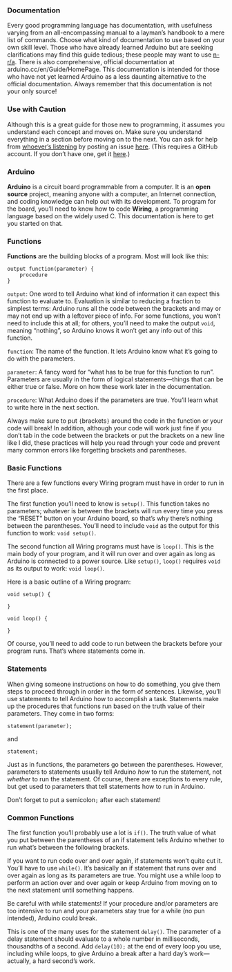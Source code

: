 ### Documentation
Every good programming language has documentation, with usefulness varying from an all-encompassing manual to a layman’s handbook to a mere list of commands. Choose what kind of documentation to use based on your own skill level. Those who have already learned Arduino but are seeking clarifications may find this guide tedious; these people may want to use [n-r/a](https://github.com/n-r/a). There is also comprehensive, official documentation at arduino.cc/en/Guide/HomePage. This documentation is intended for those who have not yet learned Arduino as a less daunting alternative to the official documentation. Always remember that this documentation is not your only source!

### Use with Caution
Although this is a great guide for those new to programming, it assumes you understand each concept and moves on. Make sure you understand everything in a section before moving on to the next. You can ask for help from [whoever’s listening](https://github.com/ron-wolf/ArduinoDocs/graphs/contributors) by posting an issue [here](https://github.com/ron-wolf/ArduinoDocs/issues/new). (This requires a GitHub account. If you don’t have one, get it [here](https://github.com).)

### Arduino
**Arduino** is a circuit board programmable from a computer. It is an **open source** project, meaning anyone with a computer, an Internet connection, and coding knowledge can help out with its development. To program for the board, you’ll need to know how to code **Wiring**, a programming language based on the widely used C. This documentation is here to get you started on that.

### Functions
**Functions** are the building blocks of a program. Most will look like this:

```Arduino
output function(parameter) {
    procedure
}
```

`output`: One word to tell Arduino what kind of information it can expect this function to evaluate to. Evaluation is similar to reducing a fraction to simplest terms: Arduino runs all the code between the brackets and may or may not end up with a leftover piece of info. For some functions, you won’t need to include this at all; for others, you’ll need to make the output `void`, meaning “nothing”, so Arduino knows it won’t get any info out of this function.

`function`: The name of the function. It lets Arduino know what it’s going to do with the parameters.

`parameter`: A fancy word for “what has to be true for this function to run”. Parameters are usually in the form of logical statements—things that can be either true or false. More on how these work later in the documentation.

`procedure`: What Arduino does if the parameters are true. You’ll learn what to write here in the next section.

Always make sure to put `{`brackets`}` around the code in the function or your code will break! In addition, although your code will work just fine if you don’t tab in the code between the brackets or put the brackets on a new line like I did, these practices will help you read through your code and prevent many common errors like forgetting brackets and parentheses.

### Basic Functions
There are a few functions every Wiring program must have in order to run in the first place.

The first function you’ll need to know is `setup()`. This function takes no parameters; whatever is between the brackets will run every time you press the “RESET” button on your Arduino board, so that’s why there’s nothing between the parentheses. You’ll need to include `void` as the output for this function to work: `void setup()`.

The second function all Wiring programs must have is `loop()`. This is the main body of your program, and it will run over and over again as long as Arduino is connected to a power source. Like `setup()`, `loop()` requires `void` as its output to work: `void loop()`.

Here is a basic outline of a Wiring program:

```Arduino
void setup() {

}

void loop() {

}
```

Of course, you’ll need to add code to run between the brackets before your program runs. That’s where statements come in.

### Statements
When giving someone instructions on how to do something, you give them steps to proceed through in order in the form of sentences. Likewise, you’ll use statements to tell Arduino how to accomplish a task. Statements make up the procedures that functions run based on the truth value of their parameters. They come in two forms:

```Arduino
statement(parameter);
```

and

```Arduino
statement;
```

Just as in functions, the parameters go between the parentheses. However, parameters to statements usually tell Arduino _how_ to run the statement, not _whether_ to run the statement. Of course, there are exceptions to every rule, but get used to parameters that tell statements how to run in Arduino.

Don’t forget to put a semicolon`;` after each statement!

### Common Functions
The first function you’ll probably use a lot is `if()`. The truth value of what you put between the parentheses of an if statement tells Arduino whether to run what’s between the following brackets.

If you want to run code over and over again, if statements won’t quite cut it. You’ll have to use `while()`. It’s basically an if statement that runs over and over again as long as its parameters are true. You might use a while loop to perform an action over and over again or keep Arduino from moving on to the next statement until something happens.

Be careful with while statements! If your procedure and/or parameters are too intensive to run and your parameters stay true for a while (no pun intended), Arduino could break.

This is one of the many uses for the statement `delay()`. The parameter of a delay statement should evaluate to a whole number in milliseconds, thousandths of a second. Add `delay(10);` at the end of every loop you use, including while loops, to give Arduino a break after a hard day’s work—actually, a hard second’s work.
